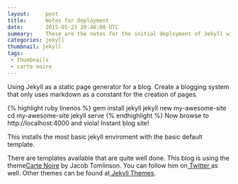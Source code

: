 ```yaml
---
layout:     post
title:      Notes for Deployment
date:       2015-05-23 20:48:00 UTC
summary:    These are the notes for the initial deployment of Jekyll with the carte noire template
categories: jekyll
thumbnail: jekyll
tags:
 - thumbnails
 - carte noire
---
```


Using Jekyll as a static page generator for a blog.  Create a blogging system that only uses markdown as a constant for the creation of pages.

{% highlight ruby linenos %}
gem install jekyll
jekyll new my-awesome-site
cd my-awesome-site
jekyll serve
{% endhighlight %}
Now browse to http://localhost:4000 and viola! Instant blog site!


This installs the most basic jekyll enviroment with the basic default template.

There are templates available that are quite well done.  This blog is using the theme<a href="https://github.com/jacobtomlinson/carte-noire">Carte Noire</a> by Jacob Tomlinson.  You can follow him on<a href="http://www.twitter.com/_jacobtomlinson"> Twitter </a>as well.  Other themes can be found at<a href="http://jekyllthemes.org/"> Jekyll Themes</a>.



